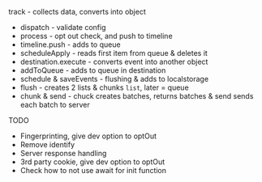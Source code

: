 track - collects data, converts into object

- dispatch - validate config
- process - opt out check, and push to timeline
- timeline.push - adds to queue
- scheduleApply - reads first item from queue & deletes it
- destination.execute - converts event into another object
- addToQueue - adds to queue in destination
- schedule & saveEvents - flushing & adds to localstorage
- flush - creates 2 lists & chunks `list`, later = queue
- chunk & send - chuck creates batches, returns batches & send sends each batch to server

TODO

- Fingerprinting, give dev option to optOut
- Remove identify
- Server response handling
- 3rd party cookie, give dev option to optOut
- Check how to not use await for init function
